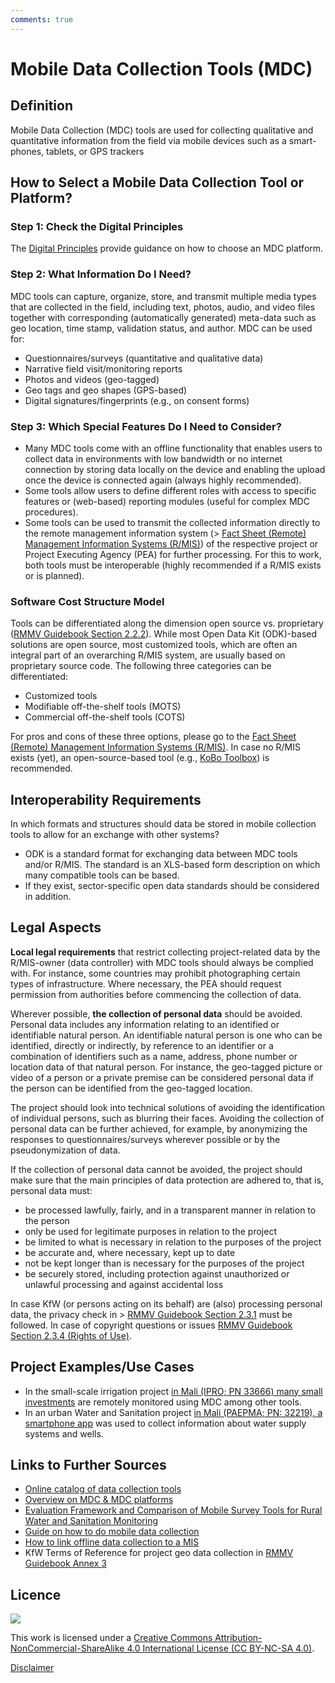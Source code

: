 ```yaml
---
comments: true
---
```


# Mobile Data Collection Tools (MDC)

## Definition
Mobile Data Collection (MDC) tools are used for collecting qualitative and quantitative information from the field 
via mobile devices such as a smart-phones, tablets, or GPS trackers

## How to Select a Mobile Data Collection  Tool or Platform?

### Step 1: Check the Digital Principles
The [Digital Principles](https://digitalprinciples.org/resource/howto-choose-mobile-data-collection-plaform/) provide guidance on how 
to choose an MDC platform.

### Step 2: What Information Do I Need?
MDC tools can capture, organize, store, and transmit multiple media types that are collected in the 
field, including text, photos, audio, and video files 
together with corresponding (automatically generated) meta-data such as geo location, time stamp, 
validation status, and author. MDC can be used for:

- Questionnaires/surveys (quantitative and qualitative data)
- Narrative field visit/monitoring reports
- Photos and videos (geo-tagged)
- Geo tags and geo shapes (GPS-based)
- Digital signatures/fingerprints  (e.g., on consent forms)

### Step 3: Which Special Features Do I Need to Consider?
-  Many MDC tools come with an offline functionality that enables users to collect data in environments with low bandwidth or no internet 
connection by storing data locally on the device 
and enabling the upload once the device is connected again (always highly recommended). 
- Some tools allow users to define different roles 
with access to specific features or (web-based) 
reporting modules (useful for complex MDC 
procedures).
- Some tools can be used to transmit the collected information directly to the remote management information system (> [Fact Sheet (Remote) Management Information Systems 
(R/MIS)](https://www.kfw-entwicklungsbank.de/Service/Publications-Videos/Publications-by-topic/Digitalisation/Fact-Sheets/)) of the respective project or Project Executing Agency (PEA) for further processing. 
For this to work, both tools must be interoperable (highly recommended if a R/MIS exists or is planned).

### Software Cost Structure Model
Tools can be differentiated along the dimension open source vs. proprietary ([RMMV Guidebook Section 2.2.2](https://www.kfw-entwicklungsbank.de/Service/Publications-Videos/Publications-by-topic/Digitalisation/RMMV-Guidebook/)). While most Open Data Kit (ODK)-based solutions are open source, most customized tools, which are often an integral part of an
overarching R/MIS system, are usually based on proprietary source code. The following three categories can be differentiated:

- Customized tools
- Modifiable off-the-shelf tools (MOTS)
- Commercial off-the-shelf tools (COTS)

For pros and cons of these three options, please go to the  [Fact Sheet (Remote) Management Information Systems
(R/MIS)](https://www.kfw-entwicklungsbank.de/Service/Publications-Videos/Publications-by-topic/Digitalisation/Fact-Sheets/). In case no R/MIS exists (yet), an open-source-based tool (e.g., [KoBo Toolbox](https://www.kobotoolbox.org/)) is recommended.

## Interoperability Requirements
In which formats and structures should data be  stored in mobile collection tools to allow for an exchange with other systems?

- ODK is a standard format for exchanging data between MDC tools and/or R/MIS. The standard is an XLS-based form description on which many compatible tools can be based.
- If they exist, sector-specific open data standards should be considered in addition.

## Legal Aspects 
**Local legal requirements** that restrict collecting project-related data by the R/MIS-owner (data controller) with MDC tools should always be complied with. For instance, some countries may prohibit photographing certain types of infrastructure. 
Where necessary, the PEA should request permission from authorities before commencing the collection of data.

Wherever possible, **the collection of personal data** should be avoided. Personal data includes any information relating to an identified or identifiable 
natural person. An identifiable natural person is one who can be identified, directly or indirectly, by reference to an identifier or a combination of identifiers such as a name, address, phone number or 
location data of that natural person. For instance, the geo-tagged picture or video of a person or a private premise can be considered personal data if the person can be identified from the geo-tagged 
location. 

The project should look into technical solutions of avoiding the identification of individual persons, such as blurring their faces. Avoiding the collection 
of personal data can be further achieved, for example, by anonymizing the responses to questionnaires/surveys wherever possible or by the pseudonymization of data.

If the collection of personal data cannot be avoided, the project should make sure that the main principles of data protection are adhered to, that is, personal data must:

- be processed lawfully, fairly, and in a transparent manner in relation to the person
- only be used for legitimate purposes in relation to the project 
- be limited to what is necessary in relation to the purposes of the project
- be accurate and, where necessary, kept up to date
- not be kept longer than is necessary for the purposes of the project
- be securely stored, including protection against unauthorized or unlawful processing and against 
accidental loss

In case KfW (or persons acting on its behalf) are (also) processing personal data, the privacy check 
in > [RMMV Guidebook Section 2.3.1](https://www.kfw-entwicklungsbank.de/Service/Publications-Videos/Publications-by-topic/Digitalisation/RMMV-Guidebook/) must be followed. In case of copyright questions or issues  [RMMV Guidebook Section 2.3.4 (Rights of Use)](https://www.kfw-entwicklungsbank.de/Service/Publications-Videos/Publications-by-topic/Digitalisation/RMMV-Guidebook/).

## Project Examples/Use Cases
- In the small-scale irrigation project [in Mali (IPRO; PN 33666) many small investments](https://www.kfw-entwicklungsbank.de/ipfz/Projektdatenbank/Unterst%C3%BCtzung-des-nationalen-Programms-zur-nachhaltigen-Kleinbew%C3%A4sserungslandwirtschaft-33666.htm) are  remotely monitored using MDC among other  tools.
- In an urban Water and Sanitation project [in Mali (PAEPMA; PN: 32219), a smartphone app](https://www.kfw-entwicklungsbank.de/ipfz/Projektdatenbank/Programm-kleinst%C3%A4dtische-Wasser--und-Sanit%C3%A4rversorgung-32219.htm) was used to collect information about water supply systems and wells.

## Links to Further Sources
- [Online catalog of data collection tools](http://impacttrackertech.kopernik.info/digital-data-platform) 
- [Overview on MDC & MDC platforms](https://www.betterevaluation.org/en/evaluation-options/mobile_data_collection) 
- [Evaluation Framework and Comparison of Mobile Survey Tools for Rural Water and Sanitation Monitoring](https://www.ncbi.nlm.nih.gov/pmc/articles/PMC5036673/)
- [Guide on how to do mobile data collection](https://school-of-data.github.io/mobile-datacollection/index.html) 
- [How to link offline data collection to a MIS](https://getodk.github.io/xforms-spec/)
- KfW Terms of Reference for project geo data collection in [RMMV Guidebook Annex 3](https://www.kfw-entwicklungsbank.de/Service/Publications-Videos/Publications-by-topic/Digitalisation/RMMV-Guidebook/)

## Licence
![](https://i.creativecommons.org/l/by-nc-sa/4.0/88x31.png)

This work is licensed under a [Creative Commons Attribution-NonCommercial-ShareAlike 4.0 International License (CC BY-NC-SA 4.0)](https://creativecommons.org/licenses/by-nc-sa/4.0/).

[Disclaimer](disclaimer.md)

